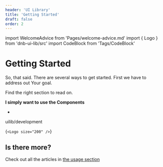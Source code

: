```yaml
---
header: 'UI Library'
title: 'Getting Started'
draft: false
order: 2
---
```


import WelcomeAdvice from 'Pages/welcome-advice.md'
import { Logo } from 'dnb-ui-lib/src'
import CodeBlock from 'Tags/CodeBlock'

# Getting Started

<!-- import Notification from "Parts/Notification"; -->
<!-- import WelcomeInfo from "Parts/WelcomeInfo"; -->

<!-- <WelcomeInfo /> -->
<WelcomeAdvice />

So, that said. There are several ways to get started. First we have to address out Your goal.

Find the right section to read on.

**I simply want to use the Components**

-

uilib/development

<!-- prettier-ignore-start -->

<Logo size="200" />

<CodeBlock language="jsx">{`<Logo size="200" />`}</CodeBlock>

## Is there more?

Check out all the articles in [the usage section](/uilib/usage/)

<!-- export default ({ children }) => (
  <div>
    <h1>My Layout</h1>
    <div>{children}</div>
  </div>
) -->

<!-- ```json
[
  {
    "selected_value": "Visible value",
    "outside_value": "1234.56.78901",
    "content": ["1234.56.78901", "Brukskonto - Kari Nordmann"]
  }
]
``` -->
